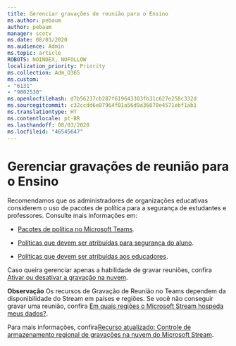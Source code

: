 ```yaml
---
title: Gerenciar gravações de reunião para o Ensino
ms.author: pebaum
author: pebaum
manager: scotv
ms.date: 08/03/2020
ms.audience: Admin
ms.topic: article
ROBOTS: NOINDEX, NOFOLLOW
localization_priority: Priority
ms.collection: Adm_O365
ms.custom:
- "6131"
- "9002530"
ms.openlocfilehash: d7b56237cb287f619643303fb31c627e258c332d
ms.sourcegitcommit: c32ccdd6e87964f01a56d9a36070e4571ebf1ab1
ms.translationtype: HT
ms.contentlocale: pt-BR
ms.lasthandoff: 08/03/2020
ms.locfileid: "46545647"
---
```

# <a name="manage-meeting-recordings-for-education"></a>Gerenciar gravações de reunião para o Ensino

Recomendamos que os administradores de organizações educativas considerem o uso de pacotes de política para a segurança de estudantes e professores. Consulte mais informações em:

- [Pacotes de política no Microsoft Teams](https://docs.microsoft.com/microsoftteams/policy-packages-edu#policy-packages-in-microsoft-teams).  
    
- [Políticas que devem ser atribuídas para segurança do aluno](https://docs.microsoft.com/microsoftteams/policy-packages-edu#policies-that-should-be-assigned-for-student-safety).

- [Políticas que devem ser atribuídas aos educadores](https://docs.microsoft.com/microsoftteams/policy-packages-edu#policies-that-should-be-assigned-for-educators).

Caso queira gerenciar apenas a habilidade de gravar reuniões, confira [Ativar ou desativar a gravação na nuvem](https://docs.microsoft.com/microsoftteams/cloud-recording#turn-on-or-turn-off-cloud-recording).  

**Observação** Os recursos de Gravação de Reunião no Teams dependem da disponibilidade do Stream em países e regiões. Se você não conseguir gravar uma reunião, confira [Em quais regiões o Microsoft Stream hospeda meus dados?](https://docs.microsoft.com/stream/faq#which-regions-does-microsoft-stream-host-my-data-in). 

Para mais informações, confira[Recurso atualizado: Controle de armazenamento regional de gravações na nuvem do Microsoft Stream](https://admin.microsoft.com/AdminPortal/Home#/MessageCenter?id=MC214327).